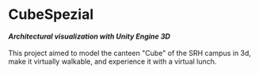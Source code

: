 # CubeSpezial
***Architectural visualization with Unity Engine 3D***
</br>
</br>
This project aimed to model the canteen "Cube" of the SRH campus in 3d, make it virtually walkable, and experience it with a virtual lunch.


